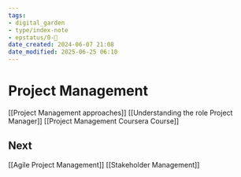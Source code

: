 ```yaml
---
tags: 
- digital_garden
- type/index-note
- epstatus/0-🌰
date_created: 2024-06-07 21:08
date_modified: 2025-06-25 06:10
---
```

# Project Management

[[Project Management approaches]]
[[Understanding the role Project Manager]]
[[Project Management Coursera Course]]

## Next

[[Agile Project Management]]
[[Stakeholder Management]]

